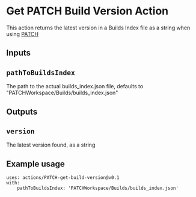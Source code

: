 # Get PATCH Build Version Action

This action returns the latest version in a Builds Index file as a string when using [PATCH](https://github.com/emanzione/PATCH)

## Inputs

## `pathToBuildsIndex`

The path to the actual builds_index.json file, defaults to "PATCHWorkspace/Builds/builds_index.json"

## Outputs

## `version`

The latest version found, as a string

## Example usage
```
uses: actions/PATCH-get-build-version@v0.1
with:
    pathToBuildsIndex: 'PATCHWorkspace/Builds/builds_index.json'
```
